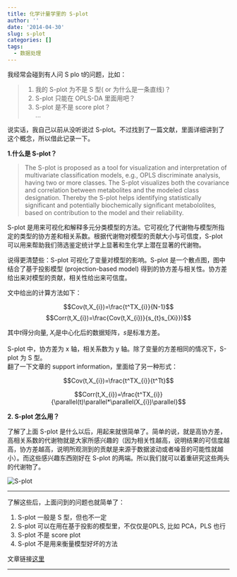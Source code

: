 ```yaml
---
title: 化学计量学里的 S-plot
author: ''
date: '2014-04-30'
slug: s-plot
categories: []
tags:
  - 数据处理
---
```


我经常会碰到有人问 S plo t的问题，比如：        

>1. 我的 S-plot 为不是 S 型( or 为什么是一条直线)？
>2. S-plot 只能在 OPLS-DA 里面用吧？
>3. S-plot 是不是 score plot？  
>...    

说实话，我自己以前从没听说过 S-plot。不过找到了一篇文献，里面详细讲到了这个概念，所以借此记录一下。

**1.什么是 S-plot？**  

>The S-plot is proposed as a tool for visualization and interpretation of multivariate classification models, e.g., OPLS discriminate analysis, having two or more classes. The S-plot visualizes both the covariance and correlation between metabolites and the modeled class designation. Thereby the S-plot helps identifying statistically significant and potentially biochemically significant metabololites, based on contribution to the model and their reliability.  

S-plot 是用来可视化和解释多元分类模型的方法。它可视化了代谢物与模型所指定的类型的协方差和相关系数。根据代谢物对模型的贡献大小与可信度，S-plot 可以用来帮助我们筛选鉴定统计学上显著和生化学上潜在显著的代谢物。  

说得更清楚些：S-plot 可视化了变量对模型的影响。S-plot 是一个散点图，图中结合了基于投影模型 (projection-based model) 得到的协方差与相关性。协方差给出来对模型的贡献，相关性给出来可信度。  

文中给出的计算方法如下：    

$$Cov(t,X_{i})=\frac{t^TX_{i}}{N-1}$$
$$Corr(t,X_{i})=\frac{Cov(t,X_{i})}{s_{t}s_{Xi}})$$ 

其中$t$得分向量, $X_{i}$是中心化后的数据矩阵，$s$是标准方差。   

S-plot 中，协方差为 x 轴，相关系数为 y 轴。除了变量的方差相同的情况下，S-plot 为 S 型。  
翻了一下文章的 support information，里面给了另一种形式： 

$$Cov(t,X_{i})=\frac{t^TX_{i}}{t^Tt}$$

$$Corr(t,X_{i})=\frac{t^TX_{i}}{\parallel(t)\parallel*\parallel(X_{i})\parallel}$$ 

**2. S-plot 怎么用？**  

了解了上面 S-plot 是什么以后，用起来就很简单了。简单的说，就是高协方差，高相关系数的代谢物就是大家所感兴趣的（因为相关性越高，说明结果的可信度越高，协方差越高，说明所观测到的贡献是来源于数据波动或者噪音的可能性就越小）。而这些感兴趣东西刚好在 S-plot 的两端。所以我们就可以着重研究这些两头的代谢物了。  

![S-plot](http://i.imgur.com/z1YHVpH.jpg)

***
了解这些后，上面问到的问题也就简单了： 

1. S-plot 一般是 S 型，但也不一定
2. S-plot 可以在用在基于投影的模型里，不仅仅是0PLS, 比如 PCA，PLS 也行
3. S-plot 不是 score plot
4. S-plot 不是用来衡量模型好坏的方法  

文章链接[这里](http://pubs.acs.org/doi/abs/10.1021/ac0713510)
***